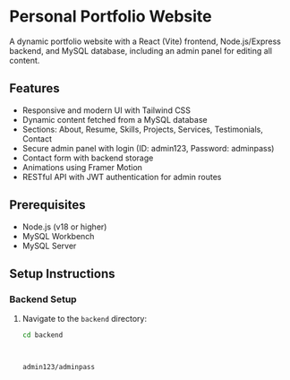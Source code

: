 # Personal Portfolio Website

A dynamic portfolio website with a React (Vite) frontend, Node.js/Express backend, and MySQL database, including an admin panel for editing all content.

## Features
- Responsive and modern UI with Tailwind CSS
- Dynamic content fetched from a MySQL database
- Sections: About, Resume, Skills, Projects, Services, Testimonials, Contact
- Secure admin panel with login (ID: admin123, Password: adminpass)
- Contact form with backend storage
- Animations using Framer Motion
- RESTful API with JWT authentication for admin routes

## Prerequisites
- Node.js (v18 or higher)
- MySQL Workbench
- MySQL Server

## Setup Instructions

### Backend Setup
1. Navigate to the `backend` directory:
   ```bash
   cd backend



   admin123/adminpass